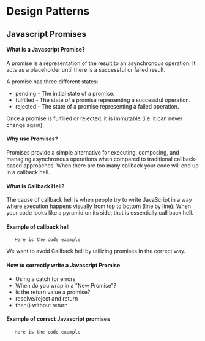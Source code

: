 # Design Patterns

## Javascript Promises

#### What is a Javascript Promise?

A promise is a representation of the result to an asynchronous operation. It acts as a placeholder until there is a successful or failed result. 

A promise has three different states:

* pending - The initial state of a promise.
* fulfilled - The state of a promise representing a successful operation.
* rejected - The state of a promise representing a failed operation.

Once a promise is fulfilled or rejected, it is immutable (i.e. it can never change again).

#### Why use Promises?

Promises provide a simple alternative for executing, composing, and managing asynchronous operations when compared to traditional callback-based approaches. 
When there are too many callback your code will end up in a callback hell.


#### What is Callback Hell? 

The cause of callback hell is when people try to write JavaScript in a way where execution happens visually from top to bottom (line by line).
When your code looks like a pyramid on its side, that is essentially call back hell. 

#### Example of callback hell

```language-javascript
   Here is the code example
```

We want to avoid Callback hell by utilizing promises in the correct way. 

#### How to correctly write a Javascript Promise

* Using a catch for errors
* When do you wrap in a "New Promise"?
* is the return value a promise?
* resolve/reject and return 
* then() without return 







#### Example of correct Javascript promises 

```language-javascript
   Here is the code example
```